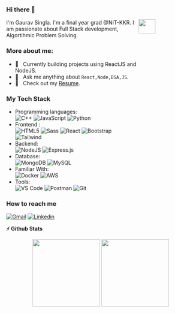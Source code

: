 ### Hi there 👋

<img
  width="30%"
  height="10%"
  align="right"  src="https://i.pinimg.com/originals/95/dd/d9/95ddd9bc9130522efded78f6764dfb60.gif"
/>

<p> I'm Gaurav Singla. I'm a final year grad @NIT-KKR. I am passionate about Full Stack development, Algortihmic Problem Solving. 
</p>

### More about me:

- 🔨 &nbsp; Currently building projects using ReactJS and NodeJS.
- 🤝 &nbsp; Ask me anything about `React,Node,DSA,JS`.
- 📝 &nbsp; Check out my [Resume](https://drive.google.com/file/d/1IFKaTdR55IdezfxK8vAbw6YGJg2ucFqk/view?usp=sharing).

### My Tech Stack
- Programming languages: <br />
  ![C++](https://img.shields.io/badge/C%2B%2B-00599C?style=for-the-badge&logo=c%2B%2B&logoColor=white)
  ![JavaScript](https://img.shields.io/badge/JavaScript-323330?style=for-the-badge&logo=javascript&logoColor=F7DF1E)
  ![Python](https://img.shields.io/badge/python-3670A0?style=for-the-badge&logo=python&logoColor=ffdd54)
- Frontend : <br />
  ![HTML5](https://img.shields.io/badge/HTML5-E34F26?style=for-the-badge&logo=html5&logoColor=white) 
  ![Sass](https://img.shields.io/badge/Sass-CC6699?style=for-the-badge&logo=sass&logoColor=white) 
  ![React](https://img.shields.io/badge/React-20232A?style=for-the-badge&logo=react&logoColor=61DAFB)
  ![Bootstrap](https://img.shields.io/badge/Bootstrap-563D7C?style=for-the-badge&logo=bootstrap&logoColor=white)
  ![Tailwind](https://img.shields.io/badge/Tailwind_CSS-38B2AC?style=for-the-badge&logo=tailwind-css&logoColor=white)
- Backend: <br />
  ![NodeJS](https://img.shields.io/badge/Node.js-339933?style=for-the-badge&logo=nodedotjs&logoColor=white) 
![Express.js](https://img.shields.io/badge/express.js-%23404d59.svg?style=for-the-badge&logo=express&logoColor=%2361DAFB)
- Database:<br/>
  ![MongoDB](https://img.shields.io/badge/MongoDB-4EA94B?style=for-the-badge&logo=mongodb&logoColor=white)
  ![MySQL](https://img.shields.io/badge/mysql-%2300f.svg?style=for-the-badge&logo=mysql&logoColor=white)
- Familiar With:<br/>
  ![Docker](https://img.shields.io/badge/docker-%230db7ed.svg?style=for-the-badge&logo=docker&logoColor=white)
  ![AWS](https://img.shields.io/badge/AWS-%23FF9900.svg?style=for-the-badge&logo=amazon-aws&logoColor=white)
- Tools: <br />
  ![VS Code](https://img.shields.io/badge/Visual_Studio_Code-0078D4?style=for-the-badge&logo=visual%20studio%20code&logoColor=white)
  ![Postman](https://img.shields.io/badge/Postman-FF6C37?style=for-the-badge&logo=Postman&logoColor=white)
  ![Git](https://img.shields.io/badge/GIT-E44C30?style=for-the-badge&logo=git&logoColor=white)

### How to reach me
[![Gmail](https://img.shields.io/badge/Gmail-D14836?style=for-the-badge&logo=gmail&logoColor=white)](mailto:gauravsingla482@gmail.com)
[![Linkedin](https://img.shields.io/badge/LinkedIn-0077B5?style=for-the-badge&logo=linkedin&logoColor=white)](https://www.linkedin.com/in/gauravsingla482/)


<summary><b>⚡ Github Stats</b></summary>
  <p align="center">
    <img height="180em" src="https://github-readme-stats.vercel.app/api?username=singla-gaurav&show_icons=true&theme=github_dark&hide_border=true"  align = "center"/>
    <img height="180em" src="https://github-readme-stats.vercel.app/api/top-langs/?username=singla-gaurav&layout=compact&theme=github_dark&hide_border=true" align = "center"/>
  </p>
